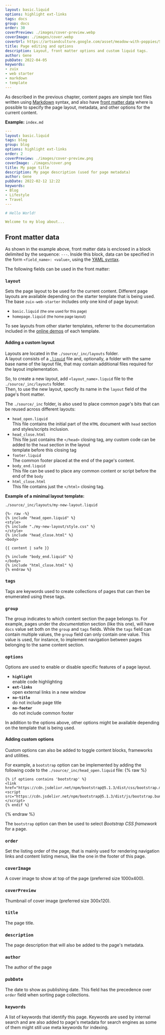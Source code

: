 ```yaml
---
layout: basic.liquid
options: highlight ext-links
tags: docs
group: docs
order: 30
coverPreview: ./images/cover-preview.webp
coverImage: ./images/cover.webp
coverUrl: https://artsandculture.google.com/asset/meadow-with-poppies/SwEgfZYCYPZimw
title: Page editing and options
description: Layout, front matter options and custom liquid tags.
author: Gene
pubDate: 2022-04-05
keywords:
- zuix
- web starter
- markdown
- template
---
```


As described in the previous chapter, content pages are simple text files written using [Markdown](https://www.markdownguide.org/basic-syntax/) syntax,
and also have [front matter data](https://www.11ty.dev/docs/data-frontmatter/) where is possible to specify the page layout,
metadata, and other options for the current content.

**Example:** `index.md`

```yaml
---
layout: basic.liquid
tags: blog
group: blog
options: highlight ext-links
order: 2
coverPreview: ./images/cover-preview.png
coverImage: ./images/cover.png
title: My page title
description: My page description (used for page metadata)
author: Gene
pubDate: 2022-02-12 12:22
keywords:
- Blog
- Lifestyle
- Travel
---

# Hello World!

Welcome to my blog about...

```


## Front matter data

As shown in the example above, front matter data is enclosed in a block delimited by the sequence: `---`. 
Inside this block, data can be specified in the form `<field_name>: <value>`, using the
[YAML syntax](https://docs.fileformat.com/programming/yaml/).

The following fields can be used in the front matter:

### `layout`

Sets the page layout to be used for the current content. Different page layouts are available depending on the starter
template that is being used. The base `zuix-web-starter` includes only one kind of page layout:
- `basic.liquid` <small>(the one used for this page)</small>
- `homepage.liquid` <small>(the home page layout)</small>

To see layouts from other starter templates, referrer to the documentation included in the [online demos](/content/docs/getting-started/#creating_new_project)
of each template. 


#### Adding a custom layout

Layouts are located in the `./source/_inc/layouts` folder.  
A layout consists of a [`.liquid`](https://shopify.dev/api/liquid) file and, optionally,
a folder with the same base name of the layout file, that may contain additional files required
for the layout implementation.

So, to create a new layout, add `<layout_name>.liquid` file to the `./source/_inc/layouts` folder.  
Then, to use the new layout, specify its name in the `layout` field of the page's front matter.

The `./source/_inc` folder, is also used to place common page's bits that can be reused across different layouts:

- `head_open.liquid`  
  This file contains the initial part of the `HTML` document with `head` section and styles/scripts inclusion.
- `head_close.html`  
  This file just contains the `</head>` closing tag, any custom code can be added to the `head` section in the layout  
  template before this closing tag
- `footer.liquid`  
  The common footer placed at the end of the page's content.
- `body_end.liquid`  
  This file can be used to place any common content or script before the end of the `body`
- `html_close.html`  
  This file contains just the `</html>` closing tag.


**Example of a minimal layout template:**

`./source/_inc/layouts/my-new-layout.liquid`
```liquid
{%- raw -%}
{% include "head_open.liquid" %}
<style>
{% include "./my-new-layout/style.css" %}
</style>
{% include "head_close.html" %}
<body>

{{ content | safe }}

{% include "body_end.liquid" %}
</body>
{% include "html_close.html" %}
{% endraw %}
```

### `tags`

Tags are keywords used to create collections of pages that can then be enumerated using these tags.

### `group`

The group indicates to which content section the page belongs to. For example, pages under the *documentation*
section (like this one), will have `docs` value set both on the `group` and `tags` fields. While the `tags` field
can contain multiple values, the `group` field can only contain one value.
This value is used, for instance, to implement navigation between pages belonging to the same content section.

### `options`

Options are used to enable or disable specific features of a page layout.

- **`highlight`**  
  enable code highlighting
- **`ext-links`**  
  open external links in a new window
- **`no-title`**  
  do not include page title
- **`no-footer`**  
  do not include common footer

In addition to the options above, other options might be available depending
on the template that is being used. 


#### Adding custom options

Custom options can also be added to toggle content blocks, frameworks and utilities.

For example, a `bootstrap` option can be implemented by adding the following code to the `./source/_inc/head_open.liquid` file: {% raw %}

```liquid
{% if options contains 'bootstrap' %}
<link href="https://cdn.jsdelivr.net/npm/bootstrap@5.1.3/dist/css/bootstrap.min.css">
<script src="https://cdn.jsdelivr.net/npm/bootstrap@5.1.3/dist/js/bootstrap.bundle.min.js"></script>
{% endif %}
```
{% endraw %}

The `bootstrap` option can then be used to select *Bootstrap CSS framework* for a page.

### `order`

Set the listing order of the page, that is mainly used for rendering navigation links and content listing menus, like
the one in the footer of this page.

### `coverImage`

A cover image to show at top of the page (preferred size 1000x400).

### `coverPreview`

Thumbnail of cover image (preferred size 300x120).

### `title`

The page title.

### `description`

The page description that will also be added to the page's metadata.

### `author`

The author of the page

### `pubDate`

The date to show as publishing date. This field has the precedence over `order` field when sorting page collections.

### `keywords`

A list of keywords that identify this page. Keywords are used by internal search and are also added to page's metadata
for search engines as some of them might still use meta keywords for indexing.
